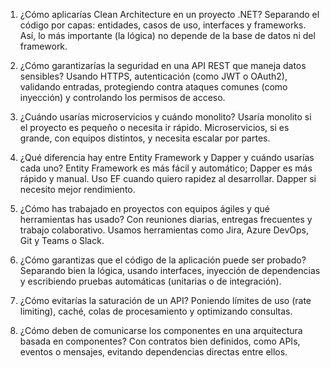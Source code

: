 1. ¿Cómo aplicarías Clean Architecture en un proyecto .NET?
   Separando el código por capas: entidades, casos de uso, interfaces y frameworks. Así, lo más importante (la lógica) no depende de la base de datos ni del framework.

2. ¿Cómo garantizarías la seguridad en una API REST que maneja datos sensibles?
   Usando HTTPS, autenticación (como JWT o OAuth2), validando entradas, protegiendo contra ataques comunes (como inyección) y controlando los permisos de acceso.

3. ¿Cuándo usarías microservicios y cuándo monolito?
   Usaría monolito si el proyecto es pequeño o necesita ir rápido. Microservicios, si es grande, con equipos distintos, y necesita escalar por partes.

4. ¿Qué diferencia hay entre Entity Framework y Dapper y cuándo usarías cada uno?
   Entity Framework es más fácil y automático; Dapper es más rápido y manual. Uso EF cuando quiero rapidez al desarrollar. Dapper si necesito mejor rendimiento.

5. ¿Cómo has trabajado en proyectos con equipos ágiles y qué herramientas has usado?
   Con reuniones diarias, entregas frecuentes y trabajo colaborativo. Usamos herramientas como Jira, Azure DevOps, Git y Teams o Slack.

6. ¿Cómo garantizas que el código de la aplicación puede ser probado?
   Separando bien la lógica, usando interfaces, inyección de dependencias y escribiendo pruebas automáticas (unitarias o de integración).

7. ¿Cómo evitarías la saturación de un API?
   Poniendo límites de uso (rate limiting), caché, colas de procesamiento y optimizando consultas.

8. ¿Cómo deben de comunicarse los componentes en una arquitectura basada en componentes?
   Con contratos bien definidos, como APIs, eventos o mensajes, evitando dependencias directas entre ellos.
